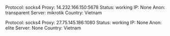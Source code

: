 Protocol: socks4
Proxy: 14.232.166.150:5678
Status: working
IP: None
Anon: transparent
Server: mikrotik
Country: Vietnam

Protocol: socks4
Proxy: 27.75.145.186:1080
Status: working
IP: None
Anon: elite
Server: None
Country: Vietnam

